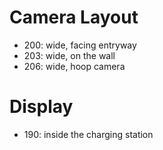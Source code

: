 
# Camera Layout
- 200: wide, facing entryway
- 203: wide, on the wall
- 206: wide, hoop camera

# Display
- 190: inside the charging station